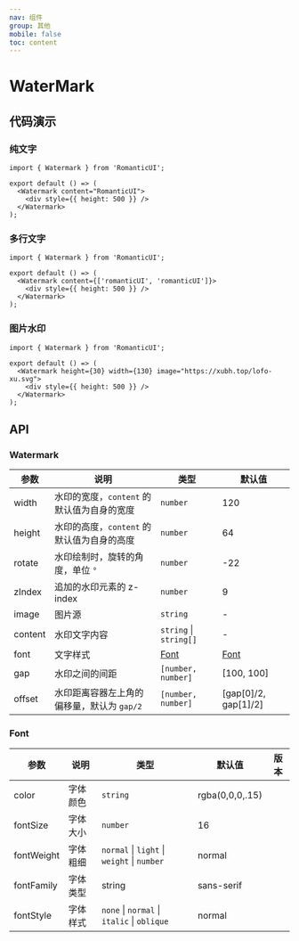 ```yaml
---
nav: 组件
group: 其他
mobile: false
toc: content
---
```


# WaterMark

## 代码演示

### 纯文字

```tsx
import { Watermark } from 'RomanticUI';

export default () => (
  <Watermark content="RomanticUI">
    <div style={{ height: 500 }} />
  </Watermark>
);
```

### 多行文字

```tsx
import { Watermark } from 'RomanticUI';

export default () => (
  <Watermark content={['romanticUI', 'romanticUI']}>
    <div style={{ height: 500 }} />
  </Watermark>
);
```

### 图片水印

```tsx
import { Watermark } from 'RomanticUI';

export default () => (
  <Watermark height={30} width={130} image="https://xubh.top/lofo-xu.svg">
    <div style={{ height: 500 }} />
  </Watermark>
);
```

## API

### Watermark

| 参数 | 说明 | 类型 | 默认值 |
| --- | --- | --- | --- |
| width | 水印的宽度，`content` 的默认值为自身的宽度 | `number` | 120 |
| height | 水印的高度，`content` 的默认值为自身的高度 | `number` | 64 |
| rotate | 水印绘制时，旋转的角度，单位 `°` | `number` | -22 |
| zIndex | 追加的水印元素的 z-index | `number` | 9 |
| image | 图片源 | `string` | - |
| content | 水印文字内容 | `string` \| `string[]` | - |
| font | 文字样式 | [Font](#font) | [Font](#font) |
| gap | 水印之间的间距 | `[number, number]` | \[100, 100\] |
| offset | 水印距离容器左上角的偏移量，默认为 `gap/2` | `[number, number]` | \[gap\[0\]/2, gap\[1\]/2\] |

### Font

<!-- prettier-ignore -->
| 参数 | 说明 | 类型 | 默认值 | 版本 |
| --- | --- | --- | --- | --- |
| color | 字体颜色 | `string` | rgba(0,0,0,.15) |  |
| fontSize | 字体大小 | `number` | 16 |  |
| fontWeight | 字体粗细 | `normal` \| `light` \| `weight` \| `number` | normal |  |
| fontFamily | 字体类型 | string | sans-serif |  |
| fontStyle | 字体样式 | `none` \| `normal` \| `italic` \| `oblique` | normal |  |
